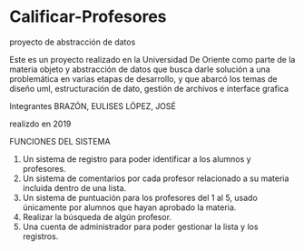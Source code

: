 # Calificar-Profesores
proyecto de abstracción de datos

Este es un proyecto realizado en la Universidad De Oriente como parte de la materia objeto y abstracción de datos 
que busca darle solución a una problemática en varias etapas de desarrollo, y que abarcó los temas de 
diseño uml, estructuración de dato, gestión de archivos e interface grafica

Integrantes
BRAZÓN, EULISES
LÓPEZ, JOSÉ

realizdo en 2019

FUNCIONES DEL SISTEMA
1) Un sistema de registro para poder identificar a los alumnos y profesores.
2) Un sistema de comentarios por cada profesor relacionado a su materia incluida dentro de una lista.
3) Un sistema de puntuación para los profesores del 1 al 5, usado únicamente por alumnos que hayan aprobado la materia.
4) Realizar la búsqueda de algún profesor.
5) Una cuenta de administrador para poder gestionar la lista y los registros.
